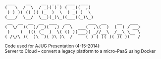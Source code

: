 <pre>
 ___    __    __  _ _   ___  ___  
(   \  /  \  / _)( ) ) (  _)(  ,) 
 ) ) )( () )( (_  )  \  ) _) )  \ 
(___/  \__/  \__)(_)\_)(___)(_)\_)                                                                            
 __  __  __  __  ___   __       ___  __    __   ___ 
(  \/  )(  )/ _)(  ,) /  \  ___(  ,\(  )  (  ) / __)
 )    (  )(( (_  )  \( () )(___)) _//__\  /__\ \__ \
(_/\/\_)(__)\__)(_)\_)\__/     (_) (_)(_)(_)(_)(___/
</pre>

Code used for AJUG Presentation (4-15-2014):  
Server to Cloud – convert a legacy platform to a micro-PaaS using Docker 

